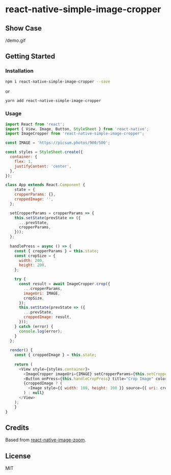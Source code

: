 # react-native-simple-image-cropper

## Show Case

/demo.gif

## Getting Started

### Installation

```bash
npm i react-native-simple-image-cropper --save
```

or

```bash
yarn add react-native-simple-image-cropper
```

### Usage

```javascript
import React from 'react';
import { View, Image, Button, StyleSheet } from 'react-native';
import ImageCropper from 'react-native-simple-image-cropper';

const IMAGE = 'https://picsum.photos/900/500';

const styles = StyleSheet.create({
  container: {
    flex: 1,
    justifyContent: 'center',
  },
});

class App extends React.Component {
	state = {
    cropperParams: {},
    croppedImage: '',
  };

  setCropperParams = cropperParams => {
    this.setState(prevState => ({
      ...prevState,
      cropperParams,
    }));
  };
  
  handlePress = async () => {
    const { cropperParams } = this.state;
    const cropSize = {
      width: 200,
      height: 200,
    };

    try {
      const result = await ImageCropper.crop({
        ...cropperParams,
        imageUri: IMAGE,
        cropSize,
      });
      this.setState(prevState => ({
        ...prevState,
        croppedImage: result,
      }));
    } catch (error) {
      console.log(error);
    }
  };
  
  render() {
    const { croppedImage } = this.state;
    
    return (
      <View style={styles.container}>
        <ImageCropper imageUri={IMAGE} setCropperParams={this.setCropperParams} />
        <Button onPress={this.handleCropPress} title="Crop Image" color="blue" />
        {croppedImage ? (
          <Image style={{ width: 100, height: 100 }} source={{ uri: croppedImage }} />
        ) : null}
      </View>
    );
	}
}
```

## Credits

Based from [react-native-image-zoom](https://github.com/ascoders/react-native-image-zoom).

## License

MIT